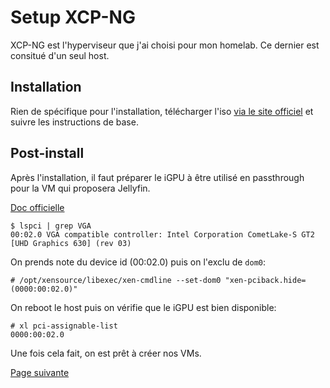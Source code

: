 # Setup XCP-NG

XCP-NG est l'hyperviseur que j'ai choisi pour mon homelab. Ce dernier est consitué d'un seul host.

## Installation

Rien de spécifique pour l'installation, télécharger l'iso [via le site officiel](https://xcp-ng.org/#easy-to-install) et suivre les instructions de base.

## Post-install

Après l'installation, il faut préparer le iGPU à être utilisé en passthrough pour la VM qui proposera Jellyfin.

[Doc officielle](https://docs.xcp-ng.org/compute/#pci-passthrough)

```shell
$ lspci | grep VGA
00:02.0 VGA compatible controller: Intel Corporation CometLake-S GT2 [UHD Graphics 630] (rev 03)
```

On prends note du device id (00:02.0) puis on l'exclu de `dom0`:
```shell
# /opt/xensource/libexec/xen-cmdline --set-dom0 "xen-pciback.hide=(0000:00:02.0)"
```

On reboot le host puis on vérifie que le iGPU est bien disponible:
```shell
# xl pci-assignable-list
0000:00:02.0
```

Une fois cela fait, on est prêt à créer nos VMs.

[Page suivante](setup_vm.md)